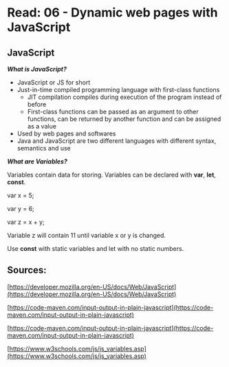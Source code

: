 # Read: 06 - Dynamic web pages with JavaScript

## JavaScript

___What is JavaScript?___

* JavaScript or JS for short 
* Just-in-time compiled programming language with first-class functions
    * JIT compilation compiles during execution of the program instead of before
    * First-class functions can be passed as an argument to other functions, can be returned by another function and can be assigned as a value
* Used by web pages and softwares
* Java and JavaScript are two different languages with different syntax, semantics and use

___What are Variables?___

Variables contain data for storing.
Variables can be declared with __var__, __let__, __const__.

var x = 5;

var y = 6;

var z = x + y;

Variable z will contain 11 until variable x or y is changed.

Use __const__ with static variables and let with no static numbers.

## Sources:

[https://developer.mozilla.org/en-US/docs/Web/JavaScript](https://developer.mozilla.org/en-US/docs/Web/JavaScript)

[https://code-maven.com/input-output-in-plain-javascript](https://code-maven.com/input-output-in-plain-javascript)

[https://code-maven.com/input-output-in-plain-javascript](https://code-maven.com/input-output-in-plain-javascript)

[https://www.w3schools.com/js/js_variables.asp](https://www.w3schools.com/js/js_variables.asp)





